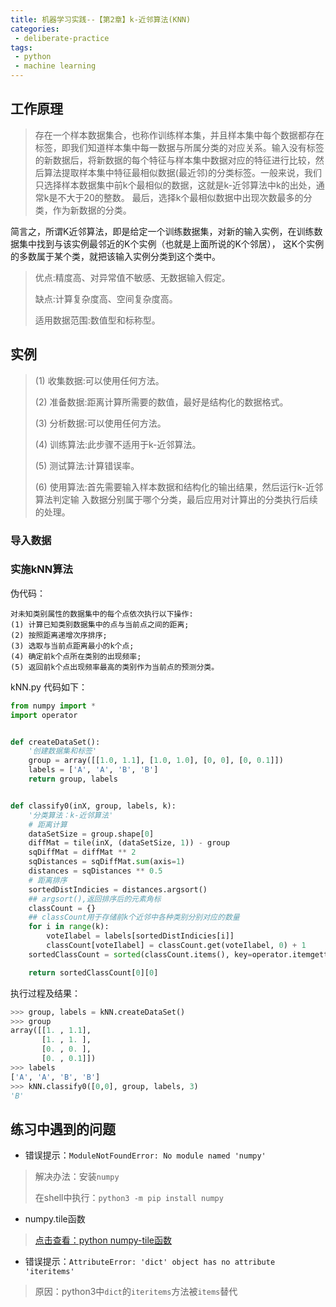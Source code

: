 ```yaml
---
title: 机器学习实践--【第2章】k-近邻算法(KNN)
categories:
 - deliberate-practice
tags:
 - python
 - machine learning
---
```


## 工作原理
>存在一个样本数据集合，也称作训练样本集，并且样本集中每个数据都存在标签，即我们知道样本集中每一数据与所属分类的对应关系。输入没有标签的新数据后，将新数据的每个特征与样本集中数据对应的特征进行比较，然后算法提取样本集中特征最相似数据(最近邻)的分类标签。一般来说，我们只选择样本数据集中前k个最相似的数据，这就是k-近邻算法中k的出处，通常k是不大于20的整数。 最后，选择k个最相似数据中出现次数最多的分类，作为新数据的分类。

简言之，所谓K近邻算法，即是给定一个训练数据集，对新的输入实例，在训练数据集中找到与该实例最邻近的K个实例（也就是上面所说的K个邻居）， 这K个实例的多数属于某个类，就把该输入实例分类到这个类中。

>优点:精度高、对异常值不敏感、无数据输入假定。
> 
>缺点:计算复杂度高、空间复杂度高。 
>
>适用数据范围:数值型和标称型。

## 实例
>(1) 收集数据:可以使用任何方法。
>
>(2) 准备数据:距离计算所需要的数值，最好是结构化的数据格式。
>
>(3) 分析数据:可以使用任何方法。
>
>(4) 训练算法:此步骤不适用于k-近邻算法。
>
>(5) 测试算法:计算错误率。
>
>(6) 使用算法:首先需要输入样本数据和结构化的输出结果，然后运行k-近邻算法判定输
入数据分别属于哪个分类，最后应用对计算出的分类执行后续的处理。

### 导入数据
### 实施kNN算法
伪代码：
```
对未知类别属性的数据集中的每个点依次执行以下操作: 
(1) 计算已知类别数据集中的点与当前点之间的距离;
(2) 按照距离递增次序排序;
(3) 选取与当前点距离最小的k个点;
(4) 确定前k个点所在类别的出现频率;
(5) 返回前k个点出现频率最高的类别作为当前点的预测分类。
```
kNN.py 代码如下：

```python
from numpy import *
import operator


def createDataSet():
    '创建数据集和标签'
    group = array([[1.0, 1.1], [1.0, 1.0], [0, 0], [0, 0.1]])
    labels = ['A', 'A', 'B', 'B']
    return group, labels


def classify0(inX, group, labels, k):
    '分类算法：k-近邻算法'
    # 距离计算
    dataSetSize = group.shape[0]
    diffMat = tile(inX, (dataSetSize, 1)) - group
    sqDiffMat = diffMat ** 2
    sqDistances = sqDiffMat.sum(axis=1)
    distances = sqDistances ** 0.5
    # 距离排序
    sortedDistIndicies = distances.argsort()
    ## argsort(),返回排序后的元素角标
    classCount = {}
    ## classCount用于存储前k个近邻中各种类别分别对应的数量
    for i in range(k):
        voteIlabel = labels[sortedDistIndicies[i]]
        classCount[voteIlabel] = classCount.get(voteIlabel, 0) + 1
    sortedClassCount = sorted(classCount.items(), key=operator.itemgetter(1), reverse=True)

    return sortedClassCount[0][0]
```
执行过程及结果：

```python
>>> group, labels = kNN.createDataSet()
>>> group
array([[1. , 1.1],
       [1. , 1. ],
       [0. , 0. ],
       [0. , 0.1]])
>>> labels
['A', 'A', 'B', 'B']
>>> kNN.classify0([0,0], group, labels, 3)
'B'
```

## 练习中遇到的问题
- 错误提示：`ModuleNotFoundError: No module named 'numpy'`

>解决办法：安装`numpy`
>
>在shell中执行：`python3 -m pip install numpy`

- numpy.tile函数

>[点击查看：python numpy-tile函数](https://www.jianshu.com/p/4b74a367833c)

- 错误提示：`AttributeError: 'dict' object has no attribute 'iteritems'`

>原因：python3中`dict`的`iteritems`方法被`items`替代